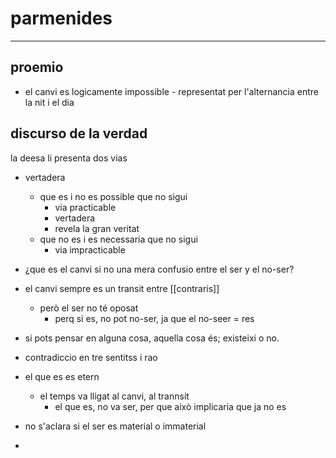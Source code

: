 # parmenides
___
## proemio
- el canvi es logicamente impossible - representat per l'alternancia entre la nit i el dia

## discurso de la verdad
la deesa li presenta dos vias
- vertadera
	- que es i no es possible que no sigui
		- via practicable
		- vertadera
		- revela la gran veritat
	- que no es i es necessaria que no sigui
		- via impracticable

- ¿que es el canvi si no una mera confusio entre el ser y el no-ser?
- el canvi sempre es un transit entre [[contraris]]
	- però el ser no té oposat
		- perq si es, no pot no-ser, ja que el no-seer = res
- si pots pensar en alguna cosa, aquella cosa és; existeixi o no.
- contradiccio en tre sentitss i rao
- el que es es etern
	- el temps va lligat al canvi, al trannsit
		- el que es, no va ser, per que això implicaria que ja no es
- no s'aclara si el ser es material o immaterial
- 